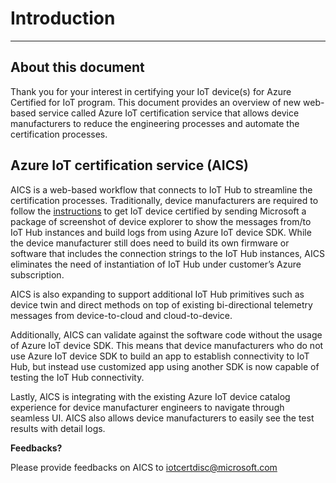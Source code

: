 Introduction
===
---

## About this document

Thank you for your interest in certifying your IoT device(s) for Azure Certified for IoT program. This document provides an overview of new web-based service called Azure IoT certification service that allows device manufacturers to reduce the engineering processes and automate the certification processes. 

## Azure IoT certification service (AICS)

AICS is a web-based workflow that connects to IoT Hub to streamline the certification processes. Traditionally, device manufacturers are required to follow the [instructions](http://aka.ms/certfaq) to get IoT device certified by sending Microsoft a package of screenshot of device explorer to show the messages from/to IoT Hub instances and build logs from using Azure IoT device SDK. While the device manufacturer still does need to build its own firmware or software that includes the connection strings to the IoT Hub instances, AICS eliminates the need of instantiation of IoT Hub under customer’s Azure subscription.

AICS is also expanding to support additional IoT Hub primitives such as device twin and direct methods on top of existing bi-directional telemetry messages from device-to-cloud and cloud-to-device. 

Additionally, AICS can validate against the software code without the usage of Azure IoT device SDK. This means that device manufacturers who do not use Azure IoT device SDK to build an app to establish connectivity to IoT Hub, but instead use customized app using another SDK is now capable of testing the IoT Hub connectivity.

Lastly, AICS is integrating with the existing Azure IoT device catalog experience for device manufacturer engineers to navigate through seamless UI. AICS also allows device manufacturers to easily see the test results with detail logs.

**Feedbacks?**

Please provide feedbacks on AICS to [iotcertdisc@microsoft.com](mailto:iotcertdisc@microsoft.com)

